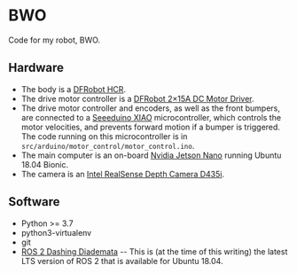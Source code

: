 # BWO
Code for my robot, BWO.

## Hardware
- The body is a [DFRobot HCR](https://www.dfrobot.com/product-63.html).
- The drive motor controller is a [DFRobot 2×15A DC Motor Driver](https://www.dfrobot.com/product-796.html).
- The drive motor controller and encoders, as well as the front bumpers, are connected to a
  [Seeeduino XIAO](https://www.seeedstudio.com/Seeeduino-XIAO-Arduino-Microcontroller-SAMD21-Cortex-M0+-p-4426.html)
  microcontroller, which controls the motor velocities, and prevents forward motion if a bumper is triggered.
  The code running on this microcontroller is in `src/arduino/motor_control/motor_control.ino`.
- The main computer is an on-board [Nvidia Jetson Nano](https://developer.nvidia.com/embedded/jetson-nano-developer-kit)
  running Ubuntu 18.04 Bionic.
- The camera is an [Intel RealSense Depth Camera D435i](https://www.intelrealsense.com/depth-camera-d435i/).

## Software
- Python >= 3.7
- python3-virtualenv
- git
- [ROS 2 Dashing Diademata](https://index.ros.org/doc/ros2/Installation/Dashing/Linux-Install-Debians/) --
  This is (at the time of this writing) the latest LTS version of ROS 2 that is available for Ubuntu 18.04.
